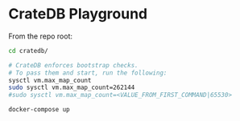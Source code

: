 CrateDB Playground
==================
From the repo root:
```bash
cd cratedb/

# CrateDB enforces bootstrap checks.
# To pass them and start, run the following:
sysctl vm.max_map_count
sudo sysctl vm.max_map_count=262144
#sudo sysctl vm.max_map_count=<VALUE_FROM_FIRST_COMMAND|65530>

docker-compose up
```
